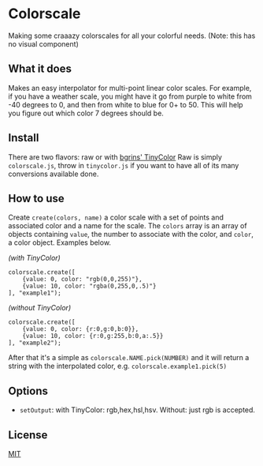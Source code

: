 # Colorscale

Making some craaazy colorscales for all your colorful needs. (Note: this has no visual component)

## What it does
Makes an easy interpolator for multi-point linear color scales.  For example, if you have a weather scale, you might have it go from 
purple to white from -40 degrees to 0, and then from white to blue for 0+ to 50.  This will help you figure out which color 7 degrees should be. 

## Install

There are two flavors: raw or with [bgrins' TinyColor](http://bgrins.github.io/TinyColor/)
Raw is simply ```colorscale.js```, throw in ```tinycolor.js``` if you want to have all of its many conversions available done.


## How to use
Create ```create(colors, name)``` a color scale with a set of points and associated color and a name for the scale. The ```colors``` array is an array of objects containing ```value```, the number to associate with the color, and ```color```, a color object. Examples below.

*(with TinyColor)*
````
colorscale.create([
	{value: 0, color: "rgb(0,0,255)"},
	{value: 10, color: "rgba(0,255,0,.5)"}
], "example1");
````
*(without TinyColor)*
````
colorscale.create([
	{value: 0, color: {r:0,g:0,b:0}},
	{value: 10, color: {r:0,g:255,b:0,a:.5}}
], "example2");
````

After that it's a simple as ```colorscale.NAME.pick(NUMBER)``` and it will return a string with the interpolated color, e.g. ```colorscale.example1.pick(5)```

## Options

* ```setOutput```: with TinyColor: rgb,hex,hsl,hsv.  Without: just rgb is accepted.

## License

[MIT](http://parryc.mit-license.org/)
